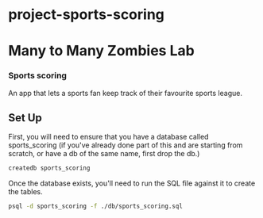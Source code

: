 # project-sports-scoring

# Many to Many Zombies Lab

### Sports scoring
An app that lets a sports fan keep track of their favourite sports league.

## Set Up

First, you will need to ensure that you have a database called sports_scoring (if you've already done part of this and are starting from scratch, or have a db of the same name, first drop the db.)

```sh
createdb sports_scoring
```

Once the database exists, you'll need to run the SQL file against it to create the tables.

```sh
psql -d sports_scoring -f ./db/sports_scoring.sql
```
